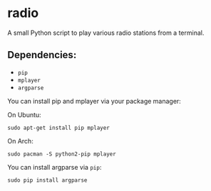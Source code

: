 # radio
A small Python script to play various radio stations from a terminal.

## Dependencies:
- `pip`
- `mplayer`
- `argparse`


You can install pip and mplayer via your package manager:

On Ubuntu:
    
    sudo apt-get install pip mplayer

On Arch:
    
    sudo pacman -S python2-pip mplayer
    
You can install argparse via `pip`:

    sudo pip install argparse
